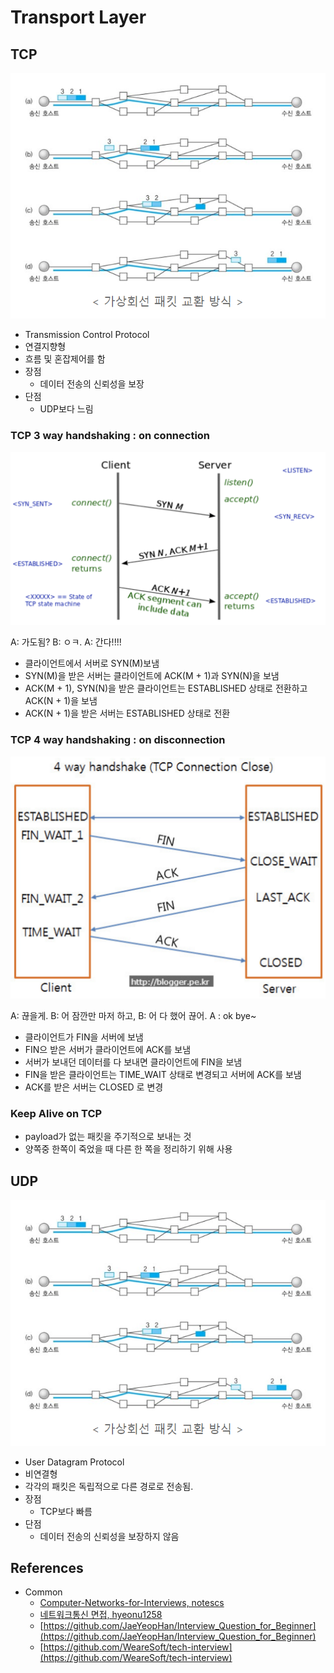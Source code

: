 # Transport Layer

## TCP

![tcp](./img/transport-layer-tcp.png)

- Transmission Control Protocol
- 연결지향형
- 흐름 및 혼잡제어를 함
- 장점
  - 데이터 전송의 신뢰성을 보장
- 단점
  - UDP보다 느림

### TCP 3 way handshaking : on connection

![3-way-handshaking](./img/transport-layer-3-way-handshaking.png)

A: 가도됨? B: ㅇㅋ. A: 간다!!!!

- 클라이언트에서 서버로 SYN(M)보냄
- SYN(M)을 받은 서버는 클라이언트에 ACK(M + 1)과 SYN(N)을 보냄
- ACK(M + 1), SYN(N)을 받은 클라이언트는 ESTABLISHED 상태로 전환하고 ACK(N + 1)을 보냄
- ACK(N + 1)을 받은 서버는 ESTABLISHED 상태로 전환

### TCP 4 way handshaking : on disconnection

![4-way-handshaking](./img/transport-layer-4-way-handshaking.png)

A: 끊을게. B: 어 잠깐만 마저 하고, B: 어 다 했어 끊어. A : ok bye~

- 클라이언트가 FIN을 서버에 보냄
- FIN으 받은 서버가 클라이언트에 ACK를 보냄
- 서버가 보내던 데이터를 다 보내면 클라이언트에 FIN을 보냄
- FIN을 받은 클라이언트는 TIME_WAIT 상태로 변경되고 서버에 ACK를 보냄
- ACK를 받은 서버는 CLOSED 로 변경

### Keep Alive on TCP

- payload가 없는 패킷을 주기적으로 보내는 것
- 양쪽중 한쪽이 죽었을 때 다른 한 쪽을 정리하기 위해 사용

## UDP

![udp](./img/transport-layer-tcp.png)

- User Datagram Protocol
- 비연결형
- 각각의 패킷은 독립적으로 다른 경로로 전송됨.
- 장점
  - TCP보다 빠름
- 단점
  - 데이터 전송의 신뢰성을 보장하지 않음

## References

- Common
  - [Computer-Networks-for-Interviews, notescs](https://github.com/notescs/notes/tree/main/Computer-Networks-for-Interviews)
  - [네트워크통신 면접, hyeonu1258](https://hyeonu1258.github.io/2018/03/10/%EB%84%A4%ED%8A%B8%EC%9B%8C%ED%81%AC%ED%86%B5%EC%8B%A0%20%EB%A9%B4%EC%A0%91/)
  - [https://github.com/JaeYeopHan/Interview_Question_for_Beginner](https://github.com/JaeYeopHan/Interview_Question_for_Beginner)
  - [https://github.com/WeareSoft/tech-interview](https://github.com/WeareSoft/tech-interview)